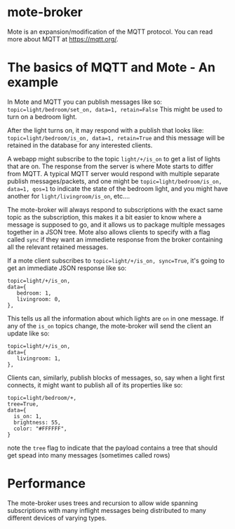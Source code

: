 # mote-broker

Mote is an expansion/modification of the MQTT protocol.  You can read more about MQTT at https://mqtt.org/.

# The basics of MQTT and Mote - An example
In Mote and MQTT you can publish messages like so:
`topic=light/bedroom/set_on, data=1, retain=False`
This might be used to turn on a bedroom light.

After the light turns on, it may respond with a publish that looks like:
`topic=light/bedroom/is_on, data=1, retain=True`
and this message will be retained in the database for any interested clients.

A webapp might subscribe to the topic `light/+/is_on` to get a list of lights that are on. The response from the server is where Mote starts to differ from MQTT.  A typical MQTT server would respond with multiple separate publish messages/packets, and one might be `topic=light/bedroom/is_on, data=1, qos=1` to indicate the state of the bedroom light, and you might have another for `light/livingroom/is_on`, etc....

The mote-broker will always respond to subscriptions with the exact same topic as the subscription, this makes it a bit easier to know where a message is supposed to go, and it allows us to package multiple messages together in a JSON tree. Mote also allows clients to specify with a flag called `sync` if they want  an immediete response from the broker containing all the relevant retained messages.

If a mote client subscribes to `topic=light/+/is_on, sync=True`, it's going to get an immediate JSON response like so:
```
topic=light/+/is_on,
data={
   bedroom: 1,
   livingroom: 0,
},
```
This tells us all the information about which lights are `on` in one message.  If any of the `is_on` topics change, the mote-broker will send the client an update like so:
```
topic=light/+/is_on,
data={
   livingroom: 1,
},
```

Clients can, similarly, publish blocks of messages, so, say when a light first connects, it might want to publish all of its properties like so:
```
topic=light/bedroom/+,
tree=True,
data={
  is_on: 1,
  brightness: 55,
  color: "#FFFFFF",
}
```
note the `tree` flag to indicate that the payload contains a tree that should get spead into many messages (sometimes called rows)

# Performance
The mote-broker uses trees and recursion to allow wide spanning subscriptions with many inflight messages being distributed to many different devices of varying types.  
